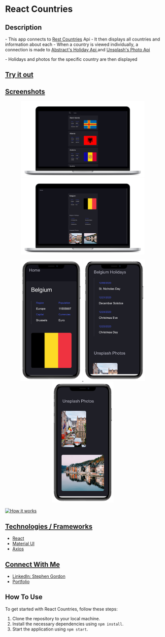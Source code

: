 # React Countries

<h2>Description</h2>
- This app connects to <a className='outsidelink' href='https://restcountries.com/'>Rest Countries</a> Api
- It then displays all countries and information about each
- When a country is viewed individually, a connection is made to <a className='outsidelink' href='https://www.abstractapi.com/'>Abstract's Holiday Api </a>and <a className='outsidelink' href='https://unsplash.com/developers'>Unsplash's Photo Api</a></p>
- Holidays and photos for the specific country are then displayed

<h2><a href="https://countries.stephengordon.ie/">Try it out</h2>

## Screenshots
<p align="center">
  <img src="./src/assets/countries1.png" width="400" />
  <img src="./src/assets/countries2.png" width="400" />
</p>

<p align="center">
  <img src="./src/assets/countriesphone1.png" width="200" />
  <img src="./src/assets/countriesphone2.png" width="200" />
  <img src="./src/assets/countriesphone3.png" width="200" />
</p>

![How it works](./src/assets/countriesDiagram2.svg)




## Technologies / Frameworks
- React
- Material UI 
- Axios 


## Connect With Me
- LinkedIn: [Stephen Gordon](https://www.linkedin.com/in/ste-gordon/)
- [Portfolio](https://www.stephengordon.ie)


## How To Use

<p>To get started with React Countries, follow these steps:</p>

<ol>
	<li>Clone the repository to your local machine.</li>
	<li>Install the necessary dependencies using <code>npm install</code>.</li>
	<li>Start the application using <code>npm start</code>.</li>
</ol>
